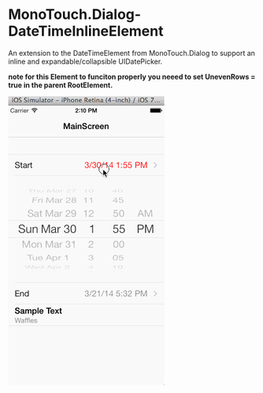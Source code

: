 MonoTouch.Dialog-DateTimeInlineElement
======================================

An extension to the DateTimeElement from MonoTouch.Dialog to support an inline and expandable/collapsible UIDatePicker.

**note for this Element to funciton properly you neeed to set UnevenRows = true in the parent RootElement.**

![Animated Gif](/screenshots/DateTimeInlineElementRecording.gif)
